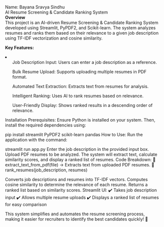 Name: Bayana Sravya Sindhu<br/>
AI Resume Screening & Candidate Ranking System<br/>
<b>Overview</b><br/>
This project is an AI-driven Resume Screening & Candidate Ranking System developed using Streamlit, PyPDF2, and Scikit-learn. The system analyzes resumes and ranks them based on their relevance to a given job description using TF-IDF vectorization and cosine similarity.</br>

<b>Key Features:</b><br/>
<li>
<ul>Job Description Input: Users can enter a job description as a reference.</ul>
<ul> Bulk Resume Upload: Supports uploading multiple resumes in PDF format.</ul>
<ul> Automated Text Extraction: Extracts text from resumes for analysis.</ul>
<ul> Intelligent Ranking: Uses AI to rank resumes based on relevance.</ul>
<ul> User-Friendly Display: Shows ranked results in a descending order of relevance.</ul>
</li>

Installation
Prerequisites:
Ensure Python is installed on your system. Then, install the required dependencies using:

  pip install streamlit PyPDF2 scikit-learn pandas
How to Use:
Run the application with the command:

  streamlit run app.py
Enter the job description in the provided input box.
Upload PDF resumes to be analyzed.
The system will extract text, calculate similarity scores, and display a ranked list of resumes.
Code Breakdown:
🔹 extract_text_from_pdf(file) → Extracts text from uploaded PDF resumes.
🔹 rank_resumes(job_description, resumes)

Converts job descriptions and resumes into TF-IDF vectors.
Computes cosine similarity to determine the relevance of each resume.
Returns a ranked list based on similarity scores.
Streamlit UI:
✔️ Takes job description input
✔️ Allows multiple resume uploads
✔️ Displays a ranked list of resumes for easy comparison

This system simplifies and automates the resume screening process, making it easier for recruiters to identify the best candidates quickly! 🚀
